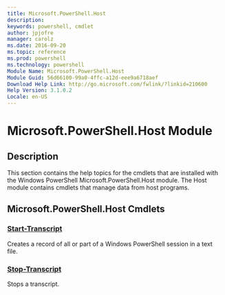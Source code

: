 ```yaml
---
title: Microsoft.PowerShell.Host
description: 
keywords: powershell, cmdlet
author: jpjofre
manager: carolz
ms.date: 2016-09-20
ms.topic: reference
ms.prod: powershell
ms.technology: powershell
Module Name: Microsoft.PowerShell.Host
Module Guid: 56d66100-99a0-4ffc-a12d-eee9a6718aef
Download Help Link: http://go.microsoft.com/fwlink/?linkid=210600
Help Version: 3.1.0.2
Locale: en-US
---
```


# Microsoft.PowerShell.Host Module
## Description
This section contains the help topics for the cmdlets that are installed with the Windows PowerShell Microsoft.PowerShell.Host module. The Host module contains cmdlets that manage data from host programs.

## Microsoft.PowerShell.Host Cmdlets
### [Start-Transcript](Start-Transcript.md)
Creates a record of all or part of a Windows PowerShell session in a text file.


### [Stop-Transcript](Stop-Transcript.md)
Stops a transcript.

